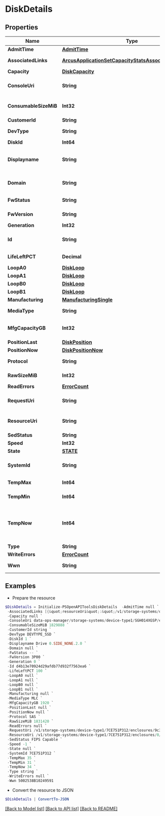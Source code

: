 # DiskDetails
## Properties

Name | Type | Description | Notes
------------ | ------------- | ------------- | -------------
**AdmitTime** | [**AdmitTime**](AdmitTime.md) |  | [optional] 
**AssociatedLinks** | [**ArcusApplicationSetCapacityStatsAssociatedLinksInner[]**](ArcusApplicationSetCapacityStatsAssociatedLinksInner.md) | Associated Links Details | [optional] 
**Capacity** | [**DiskCapacity**](DiskCapacity.md) |  | [optional] 
**ConsoleUri** | **String** | consoleUri for detailed storage object | [optional] 
**ConsumableSizeMiB** | **Int32** | consumable size of disk in MiB | [optional] 
**CustomerId** | **String** | customerId | [optional] 
**DevType** | **String** | Type of the disk | [optional] 
**DiskId** | **Int64** | id of the disk | [optional] 
**Displayname** | **String** | Name to be used for display purposes | [optional] 
**Domain** | **String** | Domain that the resource belongs to | [optional] 
**FwStatus** | **String** | firmware status | [optional] 
**FwVersion** | **String** | firmware version | [optional] 
**Generation** | **Int32** | generation | [optional] 
**Id** | **String** | Unique Identifier of the resource | [optional] 
**LifeLeftPCT** | **Decimal** | Life Left Percentage | [optional] 
**LoopA0** | [**DiskLoop**](DiskLoop.md) |  | [optional] 
**LoopA1** | [**DiskLoop**](DiskLoop.md) |  | [optional] 
**LoopB0** | [**DiskLoop**](DiskLoop.md) |  | [optional] 
**LoopB1** | [**DiskLoop**](DiskLoop.md) |  | [optional] 
**Manufacturing** | [**ManufacturingSingle**](ManufacturingSingle.md) |  | [optional] 
**MediaType** | **String** | Media Type of the disk | [optional] 
**MfgCapacityGB** | **Int32** | manufacturing capacity of disk in GB | [optional] 
**PositionLast** | [**DiskPosition**](DiskPosition.md) |  | [optional] 
**PositionNow** | [**DiskPositionNow**](DiskPositionNow.md) |  | [optional] 
**Protocol** | **String** | protocol over the disk | [optional] 
**RawSizeMiB** | **Int32** | raw Size of disk in GB | [optional] 
**ReadErrors** | [**ErrorCount**](ErrorCount.md) |  | [optional] 
**RequestUri** | **String** | requestUri for detailed disk object | [optional] 
**ResourceUri** | **String** | resourceUri for detailed disk object | [optional] 
**SedStatus** | **String** | SED Status | [optional] 
**Speed** | **Int32** | speed | [optional] 
**State** | [**STATE**](STATE.md) |  | [optional] 
**SystemId** | **String** | SystemId / SerialNumber of the array | [optional] 
**TempMax** | **Int64** | Max Temp of the disk | [optional] 
**TempMin** | **Int64** | Min Temp of the disk | [optional] 
**TempNow** | **Int64** | Current Temp of the disk, will be updated at most once in an hour | [optional] 
**Type** | **String** | type | [optional] 
**WriteErrors** | [**ErrorCount**](ErrorCount.md) |  | [optional] 
**Wwn** | **String** | unique WWN of the disk | [optional] 

## Examples

- Prepare the resource
```powershell
$DiskDetails = Initialize-PSOpenAPIToolsDiskDetails  -AdmitTime null `
 -AssociatedLinks [{&quot;resourceUri&quot;:&quot;/v1/storage-systems/device-type1/7CE751P312&quot;,&quot;type&quot;:&quot;systems&quot;},{&quot;resourceUri&quot;:&quot;/v1/storage-systems/device-type1/7CE751P312/enclosures/0&quot;,&quot;type&quot;:&quot;enclosures&quot;}] `
 -Capacity null `
 -ConsoleUri data-ops-manager/storage-systems/device-type1/SGH014XGSP/enclosures/9c3c4f29a82fd8d632ff379116fa0b8f/disks/d4b13e70924d29afdb77d932f7563ea6 `
 -ConsumableSizeMiB 1829888 `
 -CustomerId string `
 -DevType DEVTYPE_SSD `
 -DiskId 1 `
 -Displayname Drive 0.SIDE_NONE.2.0 `
 -Domain null `
 -FwStatus -- `
 -FwVersion 3P00 `
 -Generation 0 `
 -Id d4b13e70924d29afdb77d932f7563ea6 `
 -LifeLeftPCT 100 `
 -LoopA0 null `
 -LoopA1 null `
 -LoopB0 null `
 -LoopB1 null `
 -Manufacturing null `
 -MediaType MLC `
 -MfgCapacityGB 1920 `
 -PositionLast null `
 -PositionNow null `
 -Protocol SAS `
 -RawSizeMiB 1831420 `
 -ReadErrors null `
 -RequestUri /v1/storage-systems/device-type1/7CE751P312/enclosures/9c3c4f29a82fd8d632ff379116fa0b8f/disks/d4b13e70924d29afdb77d932f7563ea6 `
 -ResourceUri /v1/storage-systems/device-type1/7CE751P312/enclosures/0/disks/d4b13e70924d29afdb77d932f7563ea6 `
 -SedStatus FIPS Capable `
 -Speed -1 `
 -State null `
 -SystemId 7CE751P312 `
 -TempMax 35 `
 -TempMin 31 `
 -TempNow 34 `
 -Type string `
 -WriteErrors null `
 -Wwn 5002538B10249591
```

- Convert the resource to JSON
```powershell
$DiskDetails | ConvertTo-JSON
```

[[Back to Model list]](../README.md#documentation-for-models) [[Back to API list]](../README.md#documentation-for-api-endpoints) [[Back to README]](../README.md)


